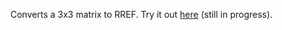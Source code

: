 Converts a 3x3 matrix to RREF. Try it out [here](https://threex3-ref.onrender.com) (still in progress).
